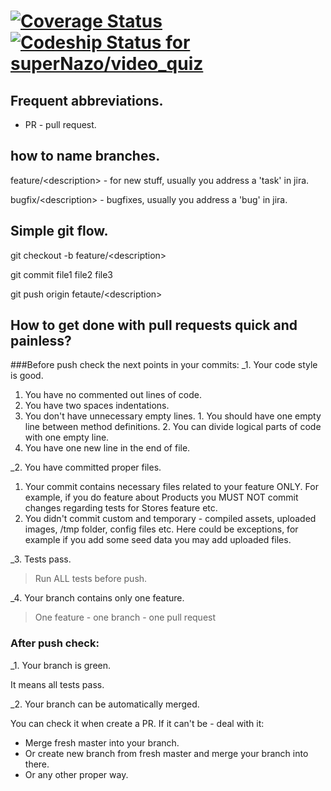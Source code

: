 [![Coverage Status](https://coveralls.io/repos/github/superNazo/video_quiz/badge.svg?branch=master&)](https://coveralls.io/github/superNazo/video_quiz?branch=master) [![Codeship Status for superNazo/video_quiz](https://codeship.com/projects/5c5eef50-c777-0133-7cf7-6e2d04338f84/status?branch=master)](https://codeship.com/projects/139036)
==============

## Frequent abbreviations.
* PR - pull request.

## how to name branches.

feature/\<description\> - for new stuff, usually you address a 'task' in jira. 

bugfix/\<description\> - bugfixes, usually you address a 'bug' in jira. 

## Simple git flow.

git checkout -b feature/\<description\>

git commit file1 file2 file3

git push origin fetaute/\<description\>

## How to get done with pull requests quick and painless? 

###Before push check the next points in your commits:
_1. Your code style is good.

> 
  1. You have no commented out lines of code. 
  2. You have two spaces indentations.
  3. You don't have unnecessary empty lines.
    1. You should have one empty line between method definitions. 
    2. You can divide logical parts of code with one empty line.
  4. You have one new line in the end of file. 

_2. You have committed proper files. 

>
  1. Your commit contains necessary files related to your feature ONLY. For example, if you do feature about Products you MUST NOT commit changes regarding tests for Stores feature etc.
  2. You didn't commit custom and temporary - compiled assets, uploaded images, /tmp folder, config files etc. Here could be exceptions, for example if you add some seed data you may add uploaded files. 

_3. Tests pass. 

> Run ALL tests before push. 

_4. Your branch contains only one feature. 

> One feature - one branch - one pull request

### After push check:
_1. Your branch is green. 

> 
It means all tests pass. 

_2. Your branch can be automatically merged. 

> 
You can check it when create a PR. If it can't be - deal with it:
* Merge fresh master into your branch. 
* Or create new branch from fresh master and merge your branch into there. 
* Or any other proper way. 
